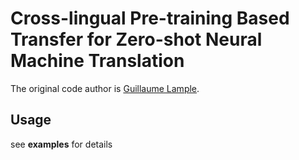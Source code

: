 # Cross-lingual Pre-training Based Transfer for Zero-shot Neural Machine Translation

The original code author is [Guillaume Lample](https://github.com/glample).


## Usage
see **examples** for details
